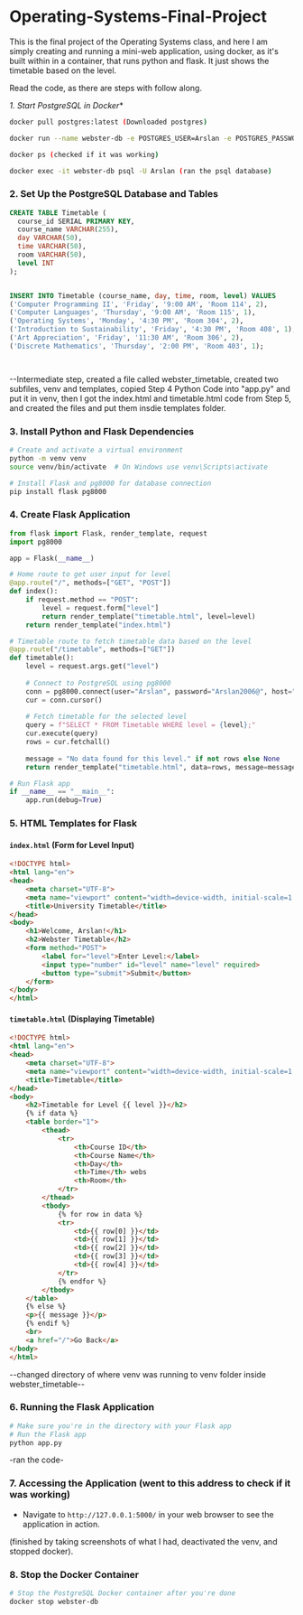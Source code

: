 # Operating-Systems-Final-Project
This is the final project of the Operating Systems class, and here I am simply creating and running a mini-web application, using docker, as it's built within in a container, that runs python and flask. It just shows the timetable based on the level.

Read the code, as there are steps with follow along.

*1. Start PostgreSQL in Docker**

```bash
docker pull postgres:latest (Downloaded postgres)

docker run --name webster-db -e POSTGRES_USER=Arslan -e POSTGRES_PASSWORD=Arslan2006@ -d -p 5432:5432 postgres:latest (created the container)

docker ps (checked if it was working)

docker exec -it webster-db psql -U Arslan (ran the psql database)
```

### 2. **Set Up the PostgreSQL Database and Tables**

```sql (created the database, by pasting in information that is also personalized to my own classes)
CREATE TABLE Timetable (
  course_id SERIAL PRIMARY KEY,
  course_name VARCHAR(255),
  day VARCHAR(50),
  time VARCHAR(50),
  room VARCHAR(50),  
  level INT
);


INSERT INTO Timetable (course_name, day, time, room, level) VALUES
('Computer Programming II', 'Friday', '9:00 AM', 'Room 114', 2),
('Computer Languages', 'Thursday', '9:00 AM', 'Room 115', 1),
('Operating Systems', 'Monday', '4:30 PM', 'Room 304', 2),
('Introduction to Sustainability', 'Friday', '4:30 PM', 'Room 408', 1),
('Art Appreciation', 'Friday', '11:30 AM', 'Room 306', 2),
('Discrete Mathematics', 'Thursday', '2:00 PM', 'Room 403', 1);




```

--Intermediate step, created a file called webster_timetable, created two subfiles, venv and templates, copied Step 4 Python Code into "app.py" and put it in venv, then I got the index.html and timetable.html code from Step 5, and created the files and put them insdie templates folder.

### 3. **Install Python and Flask Dependencies**

```bash
# Create and activate a virtual environment
python -m venv venv
source venv/bin/activate  # On Windows use venv\Scripts\activate

# Install Flask and pg8000 for database connection
pip install flask pg8000
```

### 4. **Create Flask Application**

```python
from flask import Flask, render_template, request
import pg8000

app = Flask(__name__)

# Home route to get user input for level
@app.route("/", methods=["GET", "POST"])
def index():
    if request.method == "POST":
        level = request.form["level"]
        return render_template("timetable.html", level=level)
    return render_template("index.html")

# Timetable route to fetch timetable data based on the level
@app.route("/timetable", methods=["GET"])
def timetable():
    level = request.args.get("level")
    
    # Connect to PostgreSQL using pg8000
    conn = pg8000.connect(user="Arslan", password="Arslan2006@", host="localhost", port=5432, database="postgres")
    cur = conn.cursor()
    
    # Fetch timetable for the selected level
    query = f"SELECT * FROM Timetable WHERE level = {level};"
    cur.execute(query)
    rows = cur.fetchall()
    
    message = "No data found for this level." if not rows else None
    return render_template("timetable.html", data=rows, message=message)

# Run Flask app
if __name__ == "__main__":
    app.run(debug=True)
```

### 5. **HTML Templates for Flask**

#### **`index.html` (Form for Level Input)**

```html
<!DOCTYPE html>
<html lang="en">
<head>
    <meta charset="UTF-8">
    <meta name="viewport" content="width=device-width, initial-scale=1.0">
    <title>University Timetable</title>
</head>
<body>
    <h1>Welcome, Arslan!</h1>
    <h2>Webster Timetable</h2>
    <form method="POST">
        <label for="level">Enter Level:</label>
        <input type="number" id="level" name="level" required>
        <button type="submit">Submit</button>
    </form>
</body>
</html>
```
#### **`timetable.html` (Displaying Timetable)**

```html
<!DOCTYPE html>
<html lang="en">
<head>
    <meta charset="UTF-8">
    <meta name="viewport" content="width=device-width, initial-scale=1.0">
    <title>Timetable</title>
</head>
<body>
    <h2>Timetable for Level {{ level }}</h2>
    {% if data %}
    <table border="1">
        <thead>
            <tr>
                <th>Course ID</th>
                <th>Course Name</th>
                <th>Day</th>
                <th>Time</th> webs
                <th>Room</th>
            </tr>
        </thead>
        <tbody>
            {% for row in data %}
            <tr>
                <td>{{ row[0] }}</td>
                <td>{{ row[1] }}</td>
                <td>{{ row[2] }}</td>
                <td>{{ row[3] }}</td>
                <td>{{ row[4] }}</td>
            </tr>
            {% endfor %}
        </tbody>
    </table>
    {% else %}
    <p>{{ message }}</p>
    {% endif %}
    <br>
    <a href="/">Go Back</a>
</body>
</html>
```

--changed directory of where venv was running to venv folder inside webster_timetable--

### 6. **Running the Flask Application**

```bash
# Make sure you're in the directory with your Flask app
# Run the Flask app
python app.py
```
-ran the code-

### 7. **Accessing the Application** (went to this address to check if it was working)

- Navigate to `http://127.0.0.1:5000/` in your web browser to see the application in action.

(finished by taking screenshots of what I had, deactivated the venv, and stopped docker). 

### 8. **Stop the Docker Container**

```bash
# Stop the PostgreSQL Docker container after you're done
docker stop webster-db
```

